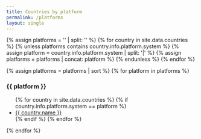 ```yaml
---
title: Countries by platform
permalink: /platforms
layout: single
---
```

{% assign platforms = '' | split: '' %}
{% for country in site.data.countries %}
{% unless platforms contains country.info.platform.system %}
    {% assign platform = country.info.platform.system | split: '|' %}
    {% assign platforms = platforms | concat: platform %}
{% endunless %}
{% endfor %}

{% assign platforms = platforms | sort %}
{% for platform in platforms %}
<h3>{{ platform }}</h3>
<ul>
    {% for country in site.data.countries %}
        {% if country.info.platform.system == platform %}
        <li><a href="{{ site.baseurl }}/{{ country.slug }}">{{ country.name }}</a></li>
        {% endif %}
    {% endfor %}
</ul>
{% endfor %}
